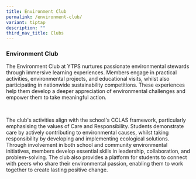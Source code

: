 ```yaml
---
title: Environment Club
permalink: /environment-club/
variant: tiptap
description: ""
third_nav_title: Clubs
---
```

<h3>Environment Club</h3>
<p>The Environment Club at YTPS nurtures passionate environmental stewards
through immersive learning experiences. Members engage in practical activities,
environmental projects, and educational visits, whilst also participating
in nationwide sustainability competitions. These experiences help them
develop a deeper appreciation of environmental challenges and empower them
to take meaningful action.</p>
<p>&nbsp;</p>
<p>The club's activities align with the school's CCLAS framework, particularly
emphasising the values of Care and Responsibility. Students demonstrate
care by actively contributing to environmental causes, whilst taking responsibility
by developing and implementing ecological solutions. Through involvement
in both school and community environmental initiatives, members develop
essential skills in leadership, collaboration, and problem-solving. The
club also provides a platform for students to connect with peers who share
their environmental passion, enabling them to work together to create lasting
positive change.</p>